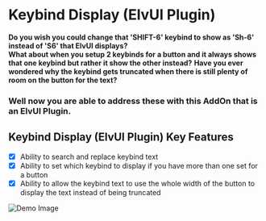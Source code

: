 # Keybind Display (ElvUI Plugin)

**Do you wish you could change that 'SHIFT-6' keybind to show as 'Sh-6' instead of 'S6' that ElvUI displays?**  
**What about when you setup 2 keybinds for a button and it always shows that one keybind but rather it show the other instead?**
**Have you ever wondered why the keybind gets truncated when there is still plenty of room on the button for the text?**

### Well now you are able to address these with this AddOn that is an ElvUI Plugin.

## Keybind Display (ElvUI Plugin) Key Features
- [x] Ability to search and replace keybind text
- [x] Ability to set which keybind to display if you have more than one set for a button
- [x] Ability to allow the keybind text to use the whole width of the button to display the text instead of being truncated

![Demo Image](https://i.imgur.com/QgKZwcs.png)
